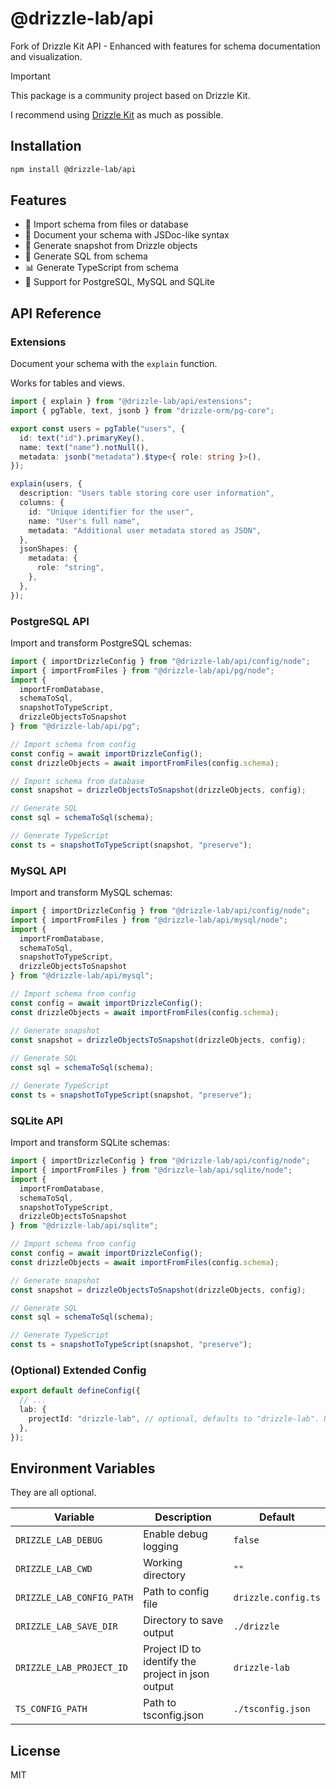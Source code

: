 # @drizzle-lab/api

Fork of Drizzle Kit API - Enhanced with features for schema documentation and visualization.

> [!IMPORTANT]
> This package is a community project based on Drizzle Kit.
> 
> I recommend using [Drizzle Kit](https://github.com/drizzle-team/drizzle-kit) as much as possible.


## Installation

  ```bash
  npm install @drizzle-lab/api
  ```

## Features

- 🔄 Import schema from files or database
- 📝 Document your schema with JSDoc-like syntax
- 📸 Generate snapshot from Drizzle objects
- 🎨 Generate SQL from schema
- 📊 Generate TypeScript from schema
- 🎯 Support for PostgreSQL, MySQL and SQLite

## API Reference

### Extensions

Document your schema with the `explain` function.

Works for tables and views.

  ```typescript
  import { explain } from "@drizzle-lab/api/extensions";
  import { pgTable, text, jsonb } from "drizzle-orm/pg-core";

  export const users = pgTable("users", {
    id: text("id").primaryKey(),
    name: text("name").notNull(),
    metadata: jsonb("metadata").$type<{ role: string }>(),
  });
  
  explain(users, {
    description: "Users table storing core user information",
    columns: {
      id: "Unique identifier for the user",
      name: "User's full name",
      metadata: "Additional user metadata stored as JSON",
    },
    jsonShapes: {
      metadata: {
        role: "string",
      },
    },
  });
  ```

### PostgreSQL API

Import and transform PostgreSQL schemas:

  ```typescript
  import { importDrizzleConfig } from "@drizzle-lab/api/config/node";
  import { importFromFiles } from "@drizzle-lab/api/pg/node";
  import { 
    importFromDatabase, 
    schemaToSql, 
    snapshotToTypeScript,
    drizzleObjectsToSnapshot
  } from "@drizzle-lab/api/pg";

  // Import schema from config
  const config = await importDrizzleConfig();
  const drizzleObjects = await importFromFiles(config.schema);

  // Import schema from database
  const snapshot = drizzleObjectsToSnapshot(drizzleObjects, config);

  // Generate SQL
  const sql = schemaToSql(schema);

  // Generate TypeScript
  const ts = snapshotToTypeScript(snapshot, "preserve");
  ```

### MySQL API

Import and transform MySQL schemas:

  ```typescript
  import { importDrizzleConfig } from "@drizzle-lab/api/config/node";
  import { importFromFiles } from "@drizzle-lab/api/mysql/node";
  import { 
    importFromDatabase, 
    schemaToSql, 
    snapshotToTypeScript,
    drizzleObjectsToSnapshot
  } from "@drizzle-lab/api/mysql";

  // Import schema from config
  const config = await importDrizzleConfig();
  const drizzleObjects = await importFromFiles(config.schema);

  // Generate snapshot
  const snapshot = drizzleObjectsToSnapshot(drizzleObjects, config);
      
  // Generate SQL
  const sql = schemaToSql(schema);

  // Generate TypeScript
  const ts = snapshotToTypeScript(snapshot, "preserve");
  ```

### SQLite API

Import and transform SQLite schemas:

  ```typescript
  import { importDrizzleConfig } from "@drizzle-lab/api/config/node";
  import { importFromFiles } from "@drizzle-lab/api/sqlite/node";
  import { 
    importFromDatabase, 
    schemaToSql, 
    snapshotToTypeScript,
    drizzleObjectsToSnapshot
  } from "@drizzle-lab/api/sqlite";

  // Import schema from config
  const config = await importDrizzleConfig();
  const drizzleObjects = await importFromFiles(config.schema);

  // Generate snapshot
  const snapshot = drizzleObjectsToSnapshot(drizzleObjects, config);

  // Generate SQL
  const sql = schemaToSql(schema);

  // Generate TypeScript
  const ts = snapshotToTypeScript(snapshot, "preserve");
  ```

### (Optional) Extended Config

  ```typescript
  export default defineConfig({
    // ...
    lab: {
      projectId: "drizzle-lab", // optional, defaults to "drizzle-lab". Used to identify the project in json output
    },
  });
  ```

## Environment Variables
They are all optional.

| Variable | Description | Default |
|----------|-------------|---------|
| `DRIZZLE_LAB_DEBUG` | Enable debug logging | `false` |
| `DRIZZLE_LAB_CWD` | Working directory | `""` |
| `DRIZZLE_LAB_CONFIG_PATH` | Path to config file | `drizzle.config.ts` |
| `DRIZZLE_LAB_SAVE_DIR` | Directory to save output | `./drizzle` |
| `DRIZZLE_LAB_PROJECT_ID` | Project ID to identify the project in json output | `drizzle-lab` |
| `TS_CONFIG_PATH` | Path to tsconfig.json | `./tsconfig.json` |

## License

MIT
